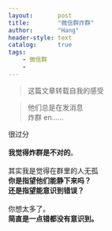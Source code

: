 ```yaml
---
layout:       post
title:        "微信群炸群"
author:       "Hang"
header-style: text
catalog:      true
tags:
    - 微信群
    - 
---
```


> 这篇文章转载自我的感受


<div>
    <blockquote>他们总是在发消息
        <br>炸群
        en……</blockquote>很过分
    <br>
    <br><b>我觉得炸群是不对的</b>。
    <br>
    <br>其实我是觉得在群里的人无孤
    <br><b>你是指望他们能静下来吗？</b>
    <br><b>还是指望能意识到错误？</b>
    <br>
    <br>你想太多了。
    <br><b>简直是一点错都没有意识到。</b>
    <br>
    <br>
</div>
